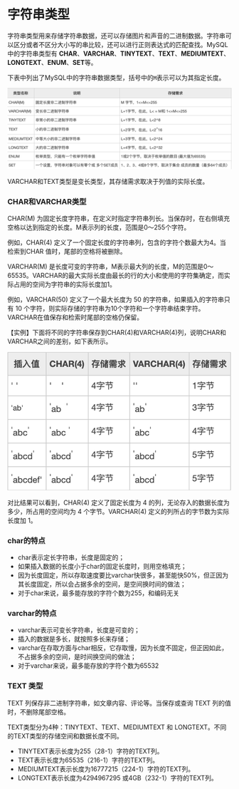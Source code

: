 # 字符串类型

字符串类型用来存储字符串数据，还可以存储图片和声音的二进制数据。字符串可以区分或者不区分大小写的串比较，还可以进行正则表达式的匹配查找。MySQL中的字符串类型有 **CHAR**、**VARCHAR**、**TINYTEXT**、**TEXT**、**MEDIUMTEXT**、**LONGTEXT**、**ENUM**、**SET**等。

下表中列出了MySQL中的字符串数据类型，括号中的`M`表示可以为其指定长度。

![](../.gitbook/assets/image%20%28113%29.png)

VARCHAR和TEXT类型是变长类型，其存储需求取决于列值的实际长度。

### CHAR和VARCHAR类型

CHAR\(M\) 为固定长度字符串，在定义时指定字符串列长。当保存时，在右侧填充空格以达到指定的长度。M表示列的长度，范围是0～255个字符。

例如，CHAR\(4\) 定义了一个固定长度的字符串列，包含的字符个数最大为4。当检索到CHAR 值时，尾部的空格将被删除。

VARCHAR\(M\) 是长度可变的字符串，M表示最大列的长度，M的范围是0～65535。VARCHAR的最大实际长度由最长的行的大小和使用的字符集确定，而实际占用的空间为字符串的实际长度加1。

例如，VARCHAR\(50\) 定义了一个最大长度为 50 的字符串，如果插入的字符串只有 10 个字符，则实际存储的字符串为10个字符和一个字符串结束字符。VARCHAR在值保存和检索时尾部的空格仍保留。

【实例】下面将不同的字符串保存到CHAR\(4\)和VARCHAR\(4\)列，说明CHAR和VARCHAR之间的差别，如下表所示。

![](../.gitbook/assets/image%20%28120%29.png)

对比结果可以看到，CHAR\(4\) 定义了固定长度为 4 的列，无论存入的数据长度为多少，所占用的空间均为 4 个字节。VARCHAR\(4\) 定义的列所占的字节数为实际长度加 1。

### **char的特点**

* char表示定长字符串，长度是固定的；
* 如果插入数据的长度小于char的固定长度时，则用空格填充；
* 因为长度固定，所以存取速度要比varchar快很多，甚至能快50%，但正因为其长度固定，所以会占据多余的空间，是空间换时间的做法；
* 对于char来说，最多能存放的字符个数为255，和编码无关

### **varchar的特点**

* varchar表示可变长字符串，长度是可变的；
* 插入的数据是多长，就按照多长来存储；
* varchar在存取方面与char相反，它存取慢，因为长度不固定，但正因如此，不占据多余的空间，是时间换空间的做法；
* 对于varchar来说，最多能存放的字符个数为65532

### TEXT 类型

TEXT 列保存非二进制字符串，如文章内容、评论等。当保存或查询 TEXT 列的值时，不删除尾部空格。  
  
TEXT类型分为4种：TINYTEXT、TEXT、MEDIUMTEXT 和 LONGTEXT。不同的TEXT类型的存储空间和数据长度不同。

* TINYTEXT表示长度为255（28-1）字符的TEXT列。
* TEXT表示长度为65535（216-1）字符的TEXT列。
* MEDIUMTEXT表示长度为16777215（224-1）字符的TEXT列。
* LONGTEXT表示长度为4294967295 或4GB（232-1）字符的TEXT列。

